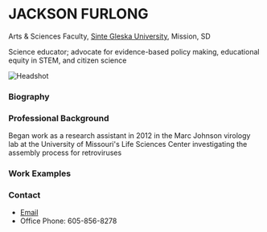 
# JACKSON FURLONG

Arts & Sciences Faculty, [Sinte Gleska University](https://www.sintegleska.edu/), Mission, SD

Science educator; advocate for evidence-based policy making, educational equity in STEM, and citizen science

![Headshot](https://github.com/user-attachments/assets/9aaf7158-3361-4d88-b66e-04eafa10e3c7)


### Biography

### Professional Background

Began work as a research assistant in 2012 in the Marc Johnson virology lab at the University of Missouri's Life Sciences Center investigating the assembly process for retroviruses

### Work Examples

### Contact

* [Email](mailto:jackson.furlong@sintegleska.edu)
* Office Phone: 605-856-8278
